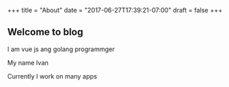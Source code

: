 +++
title = "About"
date = "2017-06-27T17:39:21-07:00"
draft = false
+++

## Welcome to blog

I am vue js ang golang programmger

My name Ivan

Currently I work on many apps
